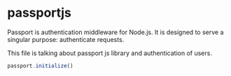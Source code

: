 # passportjs

Passport is authentication middleware for Node.js. It is designed to serve a singular purpose: authenticate requests.

This file is talking about passport js library and authentication of users.

```js
passport.initialize()
```
